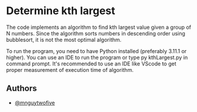 
# Determine kth largest

The code implements an algorithm to find kth largest value given a group of N numbers. Since the algorithm sorts
numbers in descending order using bubblesort, it is not the most optimal algorithm. 

To run the program, you need to have Python installed (preferably 3.11.1 or higher). You can use an IDE to run the program or type py kthLargest.py in command prompt. It's recommended to use an IDE like VScode to get proper measurement of execution time of algorithm.



## Authors

- [@mnguytwofive](https://github.com/mnguytwofive)

